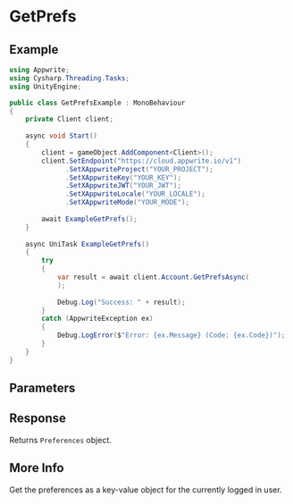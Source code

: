 # GetPrefs

## Example

```csharp
using Appwrite;
using Cysharp.Threading.Tasks;
using UnityEngine;

public class GetPrefsExample : MonoBehaviour
{
    private Client client;
    
    async void Start()
    {
        client = gameObject.AddComponent<Client>();
        client.SetEndpoint("https://cloud.appwrite.io/v1")
              .SetXAppwriteProject("YOUR_PROJECT");
              .SetXAppwriteKey("YOUR_KEY");
              .SetXAppwriteJWT("YOUR_JWT");
              .SetXAppwriteLocale("YOUR_LOCALE");
              .SetXAppwriteMode("YOUR_MODE");
        
        await ExampleGetPrefs();
    }
    
    async UniTask ExampleGetPrefs()
    {
        try
        {
            var result = await client.Account.GetPrefsAsync(
            );
            
            Debug.Log("Success: " + result);
        }
        catch (AppwriteException ex)
        {
            Debug.LogError($"Error: {ex.Message} (Code: {ex.Code})");
        }
    }
}
```

## Parameters


## Response

Returns `Preferences` object.
## More Info

Get the preferences as a key-value object for the currently logged in user.
